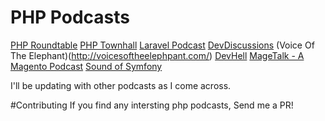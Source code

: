 # PHP Podcasts
[PHP Roundtable](https://www.phproundtable.com)
[PHP Townhall](http://phptownhall.com/)
[Laravel Podcast](http://www.laravelpodcast.com/)
[DevDiscussions](http://www.devdiscussions.com/)
(Voice Of The Elephant)(http://voicesoftheelephpant.com/)
[DevHell](http://devhell.info/)
[MageTalk - A Magento Podcast](http://magetalk.com/)
[Sound of Symfony](http://www.soundofsymfony.com/)

I'll be updating with other podcasts as I come across.

#Contributing
If you find any intersting php podcasts, Send me a PR!
